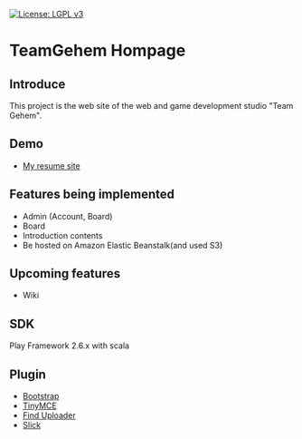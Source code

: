 [![License: LGPL v3](https://img.shields.io/badge/License-LGPL%20v3-blue.svg)](https://www.gnu.org/licenses/lgpl-3.0)

# TeamGehem Hompage
## Introduce

This project is the web site of the web and game development studio "Team Gehem".

## Demo
+ [My resume site](http://resume.teamgehem.com)

## Features being implemented
+ Admin (Account, Board)
+ Board
+ Introduction contents
+ Be hosted on Amazon Elastic Beanstalk(and used S3)

## Upcoming features
+ Wiki

## SDK
Play Framework 2.6.x with scala

## Plugin
+ [Bootstrap](https://getbootstrap.com/)
+ [TinyMCE](https://www.tinymce.com)
+ [Find Uploader](https://fineuploader.com)
+ [Slick](http://slick.lightbend.com/)